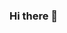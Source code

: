 ### Hi there 👋

<!--
**favourite1975/favourite1975** is a ✨ _special_ ✨ repository because its `README.md` (this file) appears on your GitHub profile.

Here are some ideas to get you started:

- 🔭 I’m currently working on new projects and hoping to expand existing knowledge
- 🌱 I’m currently learning Redux
- 👯 I’m looking to collaborate on open source projects
- 🤔 I’m looking for help with React 
- 📫 How to reach me: email:godsfavour1975@gmail.com
- 😄 Pronouns: He/Him
- ⚡ Fun fact: Coding is fun but bugs are annoying
-->
